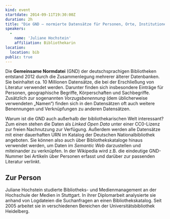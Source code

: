 ```yaml
---
kind: event
startdate: 2014-09-11T19:30:00Z
duration: 2h
title: "Die GND – normierte Datensätze für Personen, Orte, Institutionen und Themen"
speakers:
  -
    name: 'Juliane Hochstein'
    affiliation: Bibliothekarin
location:
  location: bib
public: true
---
```

Die **Gemeinsame Normdatei** (GND) der deutschsprachigen Bibliotheken entstand 2012 durch die Zusammenlegung mehrerer älterer Datenbanken. Sie beinhaltet ca. 10 Millionen Datensätze, die bei der Erschließung von Literatur verwendet werden. Darunter finden sich insbesondere Einträge für Personen, geographische Begriffe, Körperschaften und Sachbegriffe. Zusätzlich zur sogenannten *Vorzugsbenennung* (dem üblicherweise verwendeten „Namen“) finden sich in den Datensätzen oft auch weitere Benennungen und Verknüpfungen zu anderen Datensätzen.

Warum ist die GND auch außerhalb der bibliothekarischen Welt interessant? Zum einen stehen die Daten als *Linked Open Data* unter einer CC0-Lizenz zur freien Nachnutzung zur Verfügung. Außerdem werden alle Datensätze mit einer dauerhaften URN im Katalog der Deutschen Nationalbibliothek angeboten. Sie können also auch über Bibliothekskataloge hinaus verwendet werden, um Daten im *Semantic Web* darzustellen und miteinander zu verknüpfen. In der Wikipedia wird z.B. die eindeutige GND-Nummer bei Artikeln über Personen erfasst und darüber zur passenden Literatur verlinkt.

## Zur Person

Juliane Hochstein studierte Bibliotheks- und Medienmanagement an der Hochschule der Medien in Stuttgart. In ihrer Diplomarbeit analysierte sie anhand von Logdateien die Suchanfragen an einen Bibliothekskatalog. Seit 2005 arbeitet sie in verschiedenen Bereichen der Universitätsbibliothek Heidelberg.
